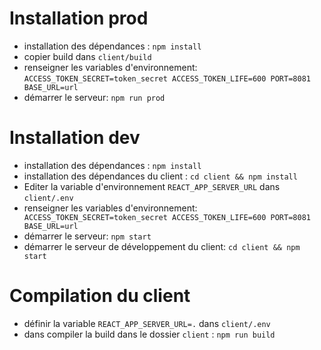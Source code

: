 # Installation prod

- installation des dépendances : `npm install`
- copier build dans `client/build`
- renseigner les variables d'environnement:
  `ACCESS_TOKEN_SECRET=token_secret ACCESS_TOKEN_LIFE=600 PORT=8081 BASE_URL=url`
- démarrer le serveur: `npm run prod`

# Installation dev

- installation des dépendances : `npm install`
- installation des dépendances du client : `cd client && npm install`
- Editer la variable d'environnement `REACT_APP_SERVER_URL` dans `client/.env`
- renseigner les variables d'environnement: ` ACCESS_TOKEN_SECRET=token_secret ACCESS_TOKEN_LIFE=600 PORT=8081 BASE_URL=url`
- démarrer le serveur: `npm start`
- démarrer le serveur de développement du client: `cd client && npm start`

# Compilation du client

- définir la variable `REACT_APP_SERVER_URL=.` dans `client/.env`
- dans compiler la build dans le dossier `client` : `npm run build`
